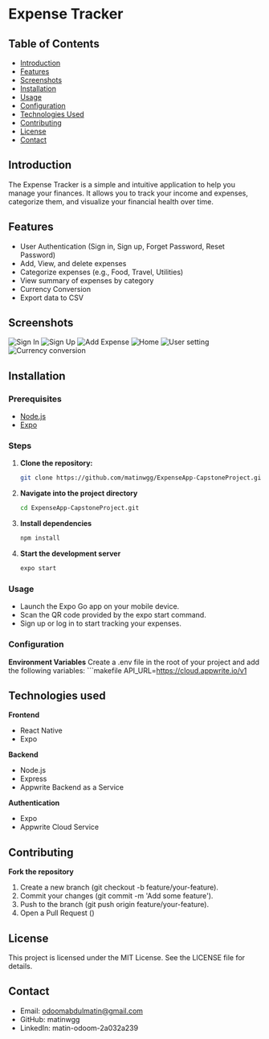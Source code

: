 # Expense Tracker

## Table of Contents
- [Introduction](#introduction)
- [Features](#features)
- [Screenshots](#screenshots)
- [Installation](#installation)
- [Usage](#usage)
- [Configuration](#configuration)
- [Technologies Used](#technologies-used)
- [Contributing](#contributing)
- [License](#license)
- [Contact](#contact)

## Introduction
The Expense Tracker is a simple and intuitive application to help you manage your finances. It allows you to track your income and expenses, categorize them, and visualize your financial health over time.

## Features
- User Authentication (Sign in, Sign up, Forget Password, Reset Password)
- Add, View, and delete expenses
- Categorize expenses (e.g., Food, Travel, Utilities)
- View summary of expenses by category
- Currency Conversion
- Export data to CSV

## Screenshots
![Sign In](/assets/screenshots/sign-in.png)
![Sign Up](/assets/screenshots/sign-up.png)
![Add Expense](/assets/screenshots/addExpense.png)
![Home](/assets/screenshots/home.png)
![User setting](/assets/screenshots/settings.png)
![Currency conversion](/assets/screenshots/currency-converter.png)


## Installation

### Prerequisites
- [Node.js](https://nodejs.org/)
- [Expo](https://docs.expo.dev/get-started/installation/)

### Steps
1. **Clone the repository:**
   ```bash
   git clone https://github.com/matinwgg/ExpenseApp-CapstoneProject.git

2. **Navigate into the project directory**
   ```bash
   cd ExpenseApp-CapstoneProject.git

3. **Install dependencies**
   ```bash
   npm install

4. **Start the development server**
   ```bash
   expo start

### Usage
- Launch the Expo Go app on your mobile device.
- Scan the QR code provided by the expo start command.
- Sign up or log in to start tracking your expenses.

### Configuration
**Environment Variables**
   Create a .env file in the root of your project and add the following variables:
      ```makefile
      API_URL=https://cloud.appwrite.io/v1

## Technologies used
   **Frontend**
   - React Native
   - Expo

   **Backend**
   - Node.js
   - Express
   - Appwrite Backend as a Service

   **Authentication**
   - Expo
   - Appwrite Cloud Service

## Contributing
   **Fork the repository**
   1. Create a new branch (git checkout -b feature/your-feature).
   2. Commit your changes (git commit -m 'Add some feature').
   3. Push to the branch (git push origin feature/your-feature).
   4. Open a Pull Request ()

## License
This project is licensed under the MIT License. See the LICENSE file for details.

## Contact
- Email: odoomabdulmatin@gmail.com
- GitHub: matinwgg
- LinkedIn: matin-odoom-2a032a239